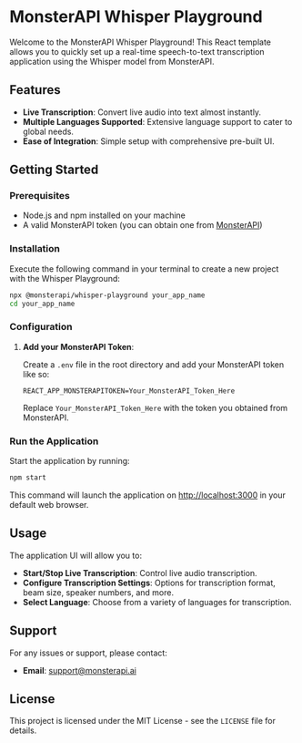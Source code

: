 
# MonsterAPI Whisper Playground

Welcome to the MonsterAPI Whisper Playground! This React template allows you to quickly set up a real-time speech-to-text transcription application using the Whisper model from MonsterAPI.

## Features

- **Live Transcription**: Convert live audio into text almost instantly.
- **Multiple Languages Supported**: Extensive language support to cater to global needs.
- **Ease of Integration**: Simple setup with comprehensive pre-built UI.

## Getting Started

### Prerequisites

- Node.js and npm installed on your machine
- A valid MonsterAPI token (you can obtain one from [MonsterAPI](https://monsterapi.ai/))

### Installation

Execute the following command in your terminal to create a new project with the Whisper Playground:

```bash
npx @monsterapi/whisper-playground your_app_name
cd your_app_name
```

### Configuration

1. **Add your MonsterAPI Token**:

   Create a `.env` file in the root directory and add your MonsterAPI token like so:

   ```plaintext
   REACT_APP_MONSTERAPITOKEN=Your_MonsterAPI_Token_Here
   ```

   Replace `Your_MonsterAPI_Token_Here` with the token you obtained from MonsterAPI.

### Run the Application

Start the application by running:

```bash
npm start
```

This command will launch the application on [http://localhost:3000](http://localhost:3000) in your default web browser.

## Usage

The application UI will allow you to:

- **Start/Stop Live Transcription**: Control live audio transcription.
- **Configure Transcription Settings**: Options for transcription format, beam size, speaker numbers, and more.
- **Select Language**: Choose from a variety of languages for transcription.

## Support

For any issues or support, please contact:

- **Email**: support@monsterapi.ai

## License

This project is licensed under the MIT License - see the `LICENSE` file for details.

```
